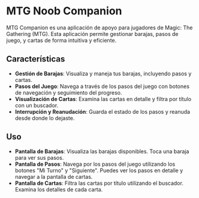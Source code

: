 # MTG Noob Companion

MTG Companion es una aplicación de apoyo para jugadores de Magic: The Gathering (MTG). Esta aplicación permite gestionar barajas, pasos de juego, y cartas de forma intuitiva y eficiente. 

## Características

- **Gestión de Barajas**: Visualiza y maneja tus barajas, incluyendo pasos y cartas.
- **Pasos del Juego**: Navega a través de los pasos del juego con botones de navegación y seguimiento del progreso.
- **Visualización de Cartas**: Examina las cartas en detalle y filtra por título con un buscador.
- **Interrupción y Reanudación**: Guarda el estado de los pasos y reanuda desde donde lo dejaste.

## Uso
- **Pantalla de Barajas**: Visualiza las barajas disponibles. Toca una baraja para ver sus pasos.
- **Pantalla de Pasos**: Navega por los pasos del juego utilizando los botones "Mi Turno" y "Siguiente". Puedes ver los pasos en detalle y navegar a la pantalla de cartas.
- **Pantalla de Cartas**: Filtra las cartas por título utilizando el buscador. Examina los detalles de cada carta.
